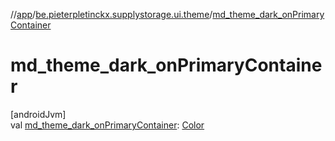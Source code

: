 //[app](../../index.md)/[be.pieterpletinckx.supplystorage.ui.theme](index.md)/[md_theme_dark_onPrimaryContainer](md_theme_dark_on-primary-container.md)

# md_theme_dark_onPrimaryContainer

[androidJvm]\
val [md_theme_dark_onPrimaryContainer](md_theme_dark_on-primary-container.md): [Color](https://developer.android.com/reference/kotlin/androidx/compose/ui/graphics/Color.html)
